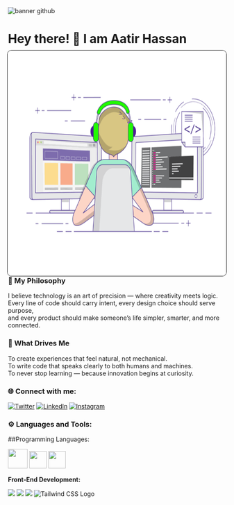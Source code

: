 <img width="1536" height="560" alt="banner github" src="https://github.com/user-attachments/assets/9874a76d-da62-4109-855e-ff73d9211e7a" />

# Hey there! 👋 I am Aatir Hassan

<img 
  align="right" 
  src="https://github.com/devSouvik/devSouvik/blob/master/gif3.gif" 
  alt="Developer Image" 
  width="550" 
  height="520" 
  border= "1px solid red"
  style="float: right; margin-left: 25px; margin-top: -10px; margin-right: 0; border-radius: 10px;"
/>


### 🧭 My Philosophy  
I believe technology is an art of precision — where creativity meets logic.  
Every line of code should carry intent, every design choice should serve purpose,  
and every product should make someone’s life simpler, smarter, and more connected.

### 🚀 What Drives Me  
To create experiences that feel natural, not mechanical.  
To write code that speaks clearly to both humans and machines.  
To never stop learning — because innovation begins at curiosity.



### 🌐 Connect with me:
<p align="left">
  <a href="https://x.com/AlGhazalli_i" target="_blank"><img src="https://cdn.jsdelivr.net/gh/devicons/devicon/icons/twitter/twitter-original.svg" alt="Twitter" width="40" height="40"/></a>
  <a href="https://www.linkedin.com/in/aatir-hassan-144313247/" target="_blank"><img src="https://cdn.jsdelivr.net/gh/devicons/devicon/icons/linkedin/linkedin-original.svg" alt="LinkedIn" width="40" height="40"/></a>
  <a href="https://www.instagram.com/p/DOi7rxEjw8I/?img_index=1" target="_blank"><img src="https://upload.wikimedia.org/wikipedia/commons/a/a5/Instagram_icon.png" alt="Instagram" width="40" height="40"/></a>
  
</p>

### ⚙️ Languages and Tools:

##Programming Languages:
<p align="left">
   <img src="https://cdn.jsdelivr.net/gh/devicons/devicon/icons/c/c-original.svg" width="45" height="45"/>
   <img src="https://cdn.jsdelivr.net/gh/devicons/devicon/icons/python/python-original.svg" width="40" height="40"/>
   <img src="https://cdn.jsdelivr.net/gh/devicons/devicon/icons/javascript/javascript-original.svg" width="40" height="40"/>
</p>

**Front-End Development:**

<img src="https://cdn.jsdelivr.net/gh/devicons/devicon/icons/html5/html5-original.svg" width="55" />
<img src="https://cdn.jsdelivr.net/gh/devicons/devicon/icons/css3/css3-original.svg" width="55" />
<img src="https://cdn.jsdelivr.net/gh/devicons/devicon/icons/react/react-original.svg" width="55" />
<img src="https://techicons.dev/icons/tailwindcss.svg" alt="Tailwind CSS Logo" width="55" />


<!--
**Aatir-hassan/Aatir-hassan** is a ✨ _special_ ✨ repository because its `README.md` (this file) appears on your GitHub profile.

Here are some ideas to get you started:

- 🔭 I’m currently working on ...
- 🌱 I’m currently learning ...
- 👯 I’m looking to collaborate on ...
- 🤔 I’m looking for help with ...
- 💬 Ask me about ...
- 📫 How to reach me: ...
- 😄 Pronouns: ...
- ⚡ Fun fact: ...
-->
